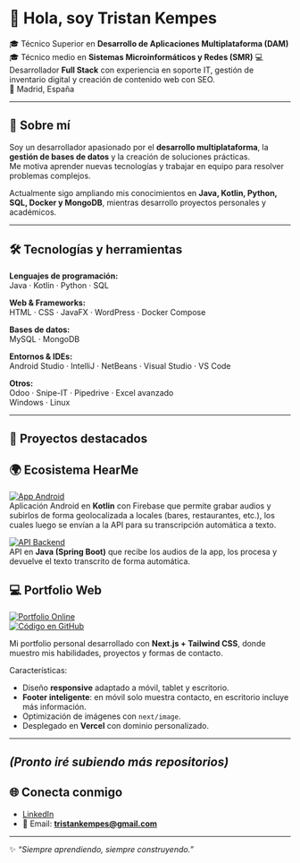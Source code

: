# 👋 Hola, soy Tristan Kempes

🎓 Técnico Superior en **Desarrollo de Aplicaciones Multiplataforma (DAM)** 
🎓 Técnico medio en **Sistemas Microinformáticos y Redes (SMR)**
💻 Desarrollador **Full Stack** con experiencia en soporte IT, gestión de inventario digital y creación de contenido web con SEO.  
📍 Madrid, España  

---

## 🚀 Sobre mí
Soy un desarrollador apasionado por el **desarrollo multiplataforma**, la **gestión de bases de datos** y la creación de soluciones prácticas.  
Me motiva aprender nuevas tecnologías y trabajar en equipo para resolver problemas complejos.  

Actualmente sigo ampliando mis conocimientos en **Java, Kotlin, Python, SQL, Docker y MongoDB**, mientras desarrollo proyectos personales y académicos.

---

## 🛠️ Tecnologías y herramientas

**Lenguajes de programación:**  
Java · Kotlin · Python · SQL  

**Web & Frameworks:**  
HTML · CSS · JavaFX · WordPress · Docker Compose  

**Bases de datos:**  
MySQL · MongoDB  

**Entornos & IDEs:**  
Android Studio · IntelliJ · NetBeans · Visual Studio · VS Code  

**Otros:**  
Odoo · Snipe-IT · Pipedrive · Excel avanzado  
Windows · Linux  

---

## 📂 Proyectos destacados

## 🌍 Ecosistema HearMe

[![App Android](https://img.shields.io/badge/HearMe-App-blue?logo=android)](https://github.com/tristank-fullstack/HearMe)  
Aplicación Android en **Kotlin** con Firebase que permite grabar audios y subirlos de forma geolocalizada a locales (bares, restaurantes, etc.), los cuales luego se envían a la API para su transcripción automática a texto.

[![API Backend](https://img.shields.io/badge/HearMe-API-green?logo=java)](https://github.com/tristank-fullstack/HearMe-API)  
API en **Java (Spring Boot)** que recibe los audios de la app, los procesa y devuelve el texto transcrito de forma automática.

## 💻 Portfolio Web

[![Portfolio Online](https://img.shields.io/badge/Portfolio-Web-0f172a?logo=vercel&logoColor=white)](https://portfolio-web-rho-rust.vercel.app)  
[![Código en GitHub](https://img.shields.io/badge/Repo-GitHub-black?logo=github)](https://github.com/tristank-fullstack/Portfolio-web)  

Mi portfolio personal desarrollado con **Next.js + Tailwind CSS**, donde muestro mis habilidades, proyectos y formas de contacto.  

Características:
- Diseño **responsive** adaptado a móvil, tablet y escritorio.  
- **Footer inteligente**: en móvil solo muestra contacto, en escritorio incluye más información.  
- Optimización de imágenes con `next/image`.  
- Desplegado en **Vercel** con dominio personalizado.  

---

*(Pronto iré subiendo más repositorios)*
---

## 🌐 Conecta conmigo
- [LinkedIn](https://www.linkedin.com/in/tristan-kempes-ares-685270333)  
- 📧 Email: **tristankempes@gmail.com**

---

✨ *“Siempre aprendiendo, siempre construyendo.”*
